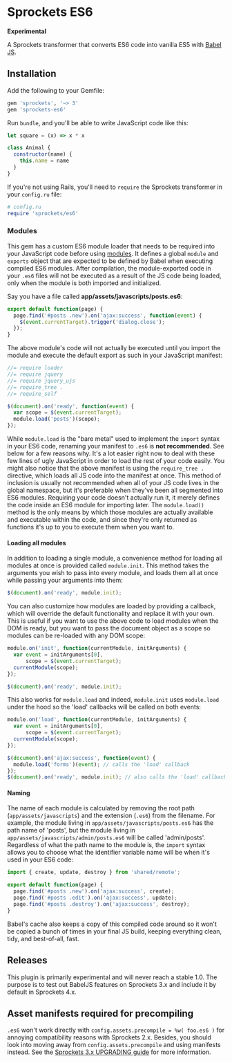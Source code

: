 # Sprockets ES6

**Experimental**

A Sprockets transformer that converts ES6 code into vanilla ES5 with
[Babel JS][].

## Installation

Add the following to your Gemfile:

```ruby
gem 'sprockets', '~> 3'
gem 'sprockets-es6'
```

Run `bundle`, and you'll be able to write JavaScript code like this:

```javascript
let square = (x) => x * x

class Animal {
  constructor(name) {
    this.name = name
  }
}
```

If you're not using Rails, you'll need to `require` the Sprockets
transformer in your `config.ru` file:

```ruby
# config.ru
require 'sprockets/es6'
```

### Modules

This gem has a custom ES6 module loader that needs to be required into
your JavaScript code before using [modules][]. It defines a global
`module` and `exports` object that are expected to be defined by Babel
when executing compiled ES6 modules. After compilation, the
module-exported code in your `.es6` files will not be executed as a
result of the JS code being loaded, only when the module is both
imported and initialized.

Say you have a file called **app/assets/javascripts/posts.es6**:

```javascript
export default function(page) {
  page.find('#posts .new').on('ajax:success', function(event) {
    $(event.currentTarget).trigger('dialog.close');
  });
}
```

The above module's code will not actually be executed until you import
the module and execute the default export as such in your JavaScript
manifest:

```javascript
//= require loader
//= require jquery
//= require jquery_ujs
//= require_tree .
//= require_self

$(document).on('ready', function(event) {
  var scope = $(event.currentTarget);
  module.load('posts')(scope);
});
```

While `module.load` is the "bare metal" used to implement the
`import` syntax in your ES6 code, renaming your manifest to `.es6` is
**not recommended**. See below for a few reasons why. It's a lot easier
right now to deal with these few lines of ugly JavaScript in order to
load the rest of your code easily. You might also notice that the above
manifest is using the `require_tree .` directive, which loads all JS
code into the manifest at once. This method of inclusion is usually not
recommended when all of your JS code lives in the global namespace, but
it's preferable when they've been all segmented into ES6 modules.
Requiring your code doesn't actually run it, it merely defines the code
inside an ES6 module for importing later. The `module.load()` method
is the only means by which those modules are actually available and
executable within the code, and since they're only returned as functions
it's up to you to execute them when you want to.

#### Loading all modules

In addition to loading a single module, a convenience method for loading
all modules at once is provided called `module.init`. This method takes
the arguments you wish to pass into every module, and loads them all at
once while passing your arguments into them:

```javascript
$(document).on('ready', module.init);
```

You can also customize how modules are loaded by providing a callback,
which will override the default functionality and replace it with your
own. This is useful if you want to use the above code to load modules
when the DOM is ready, but you want to pass the document object as a
scope so modules can be re-loaded with any DOM scope:

```javascript
module.on('init', function(currentModule, initArguments) {
  var event = initArguments[0],
      scope = $(event.currentTarget);
  currentModule(scope);
});

$(document).on('ready', module.init);
```

This also works for `module.load` and indeed, `module.init` uses
`module.load` under the hood so the 'load' callbacks will be called on
both events:

```javascript
module.on('load', function(currentModule, initArguments) {
  var event = initArguments[0],
      scope = $(event.currentTarget);
  currentModule(scope);
});

$(document).on('ajax:success', function(event) {
  module.load('forms')(event); // calls the 'load' callback
});
$(document).on('ready', module.init); // also calls the 'load' callback
```

#### Naming

The name of each module is calculated by removing the root path
(`app/assets/javascripts`) and the extension (`.es6`) from the filename.
For example, the module living in `app/assets/javascripts/posts.es6` has
the path name of 'posts', but the module living in
`app/assets/javascripts/admin/posts.es6` will be called 'admin/posts'.
Regardless of what the path name to the module is, the `import` syntax
allows you to choose what the identifier variable name will be when it's
used in your ES6 code:

```javascript
import { create, update, destroy } from 'shared/remote';

export default function(page) {
  page.find('#posts .new').on('ajax:success', create);
  page.find('#posts .edit').on('ajax:success', update);
  page.find('#posts .destroy').on('ajax:success', destroy);
}
```

Babel's cache also keeps a copy of this compiled code around so it won't
be copied a bunch of times in your final JS build, keeping everything
clean, tidy, and best-of-all, fast.

## Releases

This plugin is primarily experimental and will never reach a stable 1.0. The
purpose is to test out BabelJS features on Sprockets 3.x and include it by default
in Sprockets 4.x.

## Asset manifests required for precompiling

`.es6` won't work directly with `config.assets.precompile = %w( foo.es6 )` for annoying
compatibility reasons with Sprockets 2.x. Besides, you should look into moving away from
`config.assets.precompile` and using manifests instead. See the
[Sprockets 3.x UPGRADING guide][] for more information.

[modules]: https://developer.mozilla.org/en-US/docs/Mozilla/JavaScript_code_modules
[Sprockets 3.x UPGRADING guide]: https://github.com/rails/sprockets/blob/master/UPGRADING.md#preference-for-asset-manifest-and-links
[Babel JS]: https://babeljs.io
